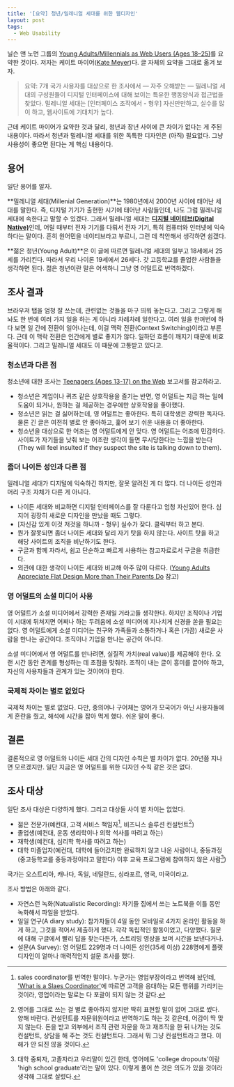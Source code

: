 ```yaml
---
title: '[요약] 청년/밀레니얼 세대를 위한 웹디자인'
layout: post
tags:
  - Web Usability
---
```


닐슨 앤 노먼 그룹의 [Young Adults/Millennials as Web Users (Ages 18–25)](https://www.nngroup.com/articles/young-adults-ux/)를 요약한 것이다. 저자는 케이트 마이어([Kate Meyer](https://www.nngroup.com/articles/author/kate-meyer/))다. 글 자체의 요약을 그대로 옮겨 보자.

> 요약: 7개 국가 사용자를 대상으로 한 조사에서 — 자주 오해받는 — 밀레니얼 세대의 구성원들이 디지털 인터페이스에 대해 보이는 특유한 행동양식과 접근법을 찾았다. 밀레니얼 세대는 \[인터페이스 조작에서 - 형우] 자신만만하고, 실수를 많이 하고, 웹사이트에 기대치가 높다.

근데 케이트 마이어가 요약한 것과 달리, 청년과 장년 사이에 큰 차이가 없다는 게 주된 내용이다. 따라서 청년과 밀레니얼 세대를 위한 독특한 디자인은 (아직) 필요없다. 그냥 사용성이 좋으면 된다는 게 핵심 내용이다. 


## 용어

일단 용어를 알자.

**밀레니얼 세대(Millenial Generation)**는 1980년에서 2000년 사이에 태어난 세대를 말한다. 즉, 디지털 기기가 출현한 시기에 태어난 사람들인데, 나도 그럼 밀레니얼 세대에 속한다고 말할 수 있겠다. 그래서 밀레니얼 세대는 [**디지털 네이티브(Digital Native)**](https://ko.wikipedia.org/wiki/%EB%94%94%EC%A7%80%ED%84%B8_%EB%84%A4%EC%9D%B4%ED%8B%B0%EB%B8%8C)인데, 어릴 때부터 전자 기기를 다뤄서 전자 기기, 특히 컴퓨터와 인터넷에 익숙하다는 말이다. 흔히 원어민을 네이티브라고 부르니, 그런 데 착안해서 생각하면 쉽겠다. 

**젊은 청년(Young Adult)**은 이 글에 따르면 밀레니얼 세대의 일부고 18세에서 25세를 가리킨다. 따라서 우리 나이론 19세에서 26세다. 갓 고등학교를 졸업한 사람들을 생각하면 된다. 젊은 청년이란 말은 어색하니 그냥 영 어덜트로 번역하겠다.


## 조사 결과

브라우저 탭을 엄청 잘 쓰는데, 관련없는 것들을 마구 띄워 놓는다고. 그리고 그렇게 해 놔도 한 번에 여러 가지 일을 하는 게 아니라 차례차례 일한다고. 여러 일을 한꺼번에 하다 보면 일 간에 전환이 일어나는데, 이걸 맥락 전환(Context Switching)이라고 부른다. 근데 이 맥락 전환은 인간에게 별로 좋지가 않다. 일하던 흐름이 깨지기 때문에 비효율적이다. 그리고 밀레니얼 세대도 이 때문에 고통받고 있다고.

### 청소년과 다른 점

청소년에 대한 조사는 [Teenagers (Ages 13-17) on the Web](https://www.nngroup.com/reports/teenagers-on-the-web/) 보고서를 참고하라고.

- 청소년은 게임이나 퀴즈 같은 상호작용을 즐기는 반면, 영 어덜트는 지금 하는 일에 도움이 되거나, 원하는 걸 제공하는 경우에만 상호작용을 좋아했다. 
- 청소년은 읽는 걸 싫어하는데, 영 어덜트는 좋아한다. 특히 대학생은 강력한 독자다. 물론 긴 글은 여전히 별로 안 좋아하고, 훑어 보기 쉬운 내용을 더 좋아한다. 
- 청소년을 대상으로 한 어조는 영 어덜트에게 안 맞다. 영 어덜트는 어조에 민감하다. 사이트가 자기들을 낮춰 보는 어조란 생각이 들면 무시당한다는 느낌을 받는다(They will feel insulted if they suspect the site is talking down to them).


### 좀더 나이든 성인과 다른 점

밀레니얼 세대가 디지털에 익숙하긴 하지만, 잘못 알려진 게 더 많다. 더 나이든 성인과 머리 구조 자체가 다른 게 아니다. 

- 나이든 세대와 비교하면 디지털 인터페이스를 잘 다룬다고 엄청 자신있어 한다. 심지어 굉장히 새로운 디자인을 만났을 때도 그렇다.
- \[자신감 있게 이것 저것을 하니까 - 형우] 실수가 잦다. 클릭부터 하고 본다.
- 뭔가 잘못되면 좀더 나이든 세대와 달리 자기 탓을 하지 않는다. 사이트 탓을 하고 해당 사이트의 조직을 비난하기도 한다.
- 구글과 함께 자라서, 쉽고 단순하고 빠르게 사용하는 참고자료로서 구글을 취급한다.
- 외관에 대한 생각이 나이든 세대와 비교해 아주 많이 다르다. ([Young Adults Appreciate Flat Design More than Their Parents Do](https://www.nngroup.com/articles/young-adults-flat-design/) 참고)


### 영 어덜트의 소셜 미디어 사용

영 어덜트가 소셜 미디어에서 강력한 존재일 거라고들 생각한다. 하지만 조직이나 기업이 시대에 뒤쳐지면 어쩌나 하는 두려움에 소셜 미디어에 지나치게 신경을 쏟을 필요는 없다. 영 어덜트에게 소셜 미디어는 친구와 가족들과 소통하거나 혹은 (가끔) 새로운 사람을 만나는 공간이다. 조직이나 기업을 만나는 공간이 아니다. 

소셜 미디어에서 영 어덜트를 만나려면, 실질적 가치(real value)를 제공해야 한다. 오랜 시간 동안 관계를 형성하는 데 초점을 맞춰라. 조직이 내는 글이 흥미를 끌어야 하고, 자신의 사용자들과 관계가 있는 것이어야 한다. 

### 국제적 차이는 별로 없었다

국제적 차이는 별로 없었다. 다만, 중의어나 구어체는 영어가 모국어가 아닌 사용자들에게 혼란을 줬고, 해석에 시간을 잡아 먹게 했다. 쉬운 말이 좋다.


## 결론

결론적으로 영 어덜트와 나이든 세대 간의 디자인 수칙은 별 차이가 없다. 20년쯤 지나면 모르겠지만. 일단 지금은 영 어덜트를 위한 디자인 수칙 같은 것은 없다.


## 조사 대상

일단 조사 대상은 다양하게 했다. 그리고 대상들 사이 별 차이는 없었다.

- 젊은 전문가(예컨대, 고객 서비스 책임자[^fn2], 비즈니스 솔루션 컨설턴트[^fn1])
- 졸업생(예컨대, 운동 생리학이나 의학 석사를 따려고 하는)
- 재학생(예컨대, 심리학 학사를 따려고 하는)
- 대학 미졸업자(예컨대, 대학에 들어갔지만 완료하지 않고 나온 사람이나, 중등과정(중고등학교를 중등과정이라고 말한다) 이후 교육 프로그램에 참여하지 않은 사람[^fn3])

국가는 오스트리아, 캐나다, 독일, 네덜란드, 싱라포르, 영국, 미국이라고.

조사 방법은 아래와 같다.

- 자연스런 녹화(Natualistic Recording): 자기들 집에서 쓰는 노트북을 이틀 동안 녹화해서 파일을 받았다.
- 일일 연구(A diary study): 참가자들이 4일 동안 모바일로 4가지 온라인 활동을 하게 하고, 그것을 적어서 제출하게 했다. 각각 독립적인 활동이었고, 다양했다. 질문에 대해 구글에서 빨리 답을 찾는다든가, 스트리밍 영상을 보며 시간을 보낸다거나.
- 설문(A Survey): 영 어덜트 229명과 더 나이든 성인(35세 이상) 228명에게 플랫 디자인이 얼마나 매력적인지 설문 조사를 했다. 



[^fn1]: 영어를 그대로 쓰는 걸 별로 좋아하지 않지만 딱히 표현할 말이 없어 그대로 썼다. 양해 바란다. 컨설턴트를 자문위원이라고 번역하기도 하는 것 같은데, 어감이 딱 맞지 않는다. 돈을 받고 외부에서 조직 관련 자문을 하고 재조직을 한 뒤 나가는 것도 컨설턴트, 상담을 해 주는 것도 컨설턴트다. 그래서 뭐 그냥 컨설턴트라고 했다. 이해가 안 되진 않을 것이다.

[^fn2]: sales coordinator를 번역한 말이다. 누군가는 영업부장이라고 번역해 놨던데, ['What is a Slaes Coordinator'](http://learn.org/articles/What_is_a_Sales_Coordinator.html)에 따르면 고객을 응대하는 모든 행위를 가리키는 것이라, 영업이라는 말로는 다 포괄이 되지 않는 것 같다.

[^fn3]: 대학 중퇴자, 고졸자라고 우리말이 있긴 한데, 영어에도 'college dropouts'이랑 'high school graduate'라는 말이 있다. 이렇게 풀어 쓴 것은 의도가 있을 것이라 생각해 그대로 살렸다.
